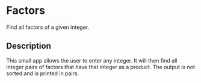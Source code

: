 # Factors
   Find all factors of a given integer.

## Description
   This small app allows the user to enter any integer.  It will then find all integer pairs of factors that have that integer as a product.  The output is not sorted and is printed in pairs.
